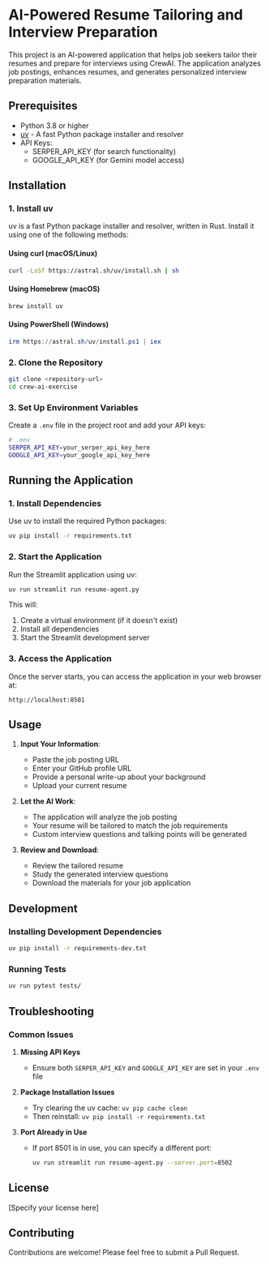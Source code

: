 # AI-Powered Resume Tailoring and Interview Preparation

This project is an AI-powered application that helps job seekers tailor their resumes and prepare for interviews using CrewAI. The application analyzes job postings, enhances resumes, and generates personalized interview preparation materials.

## Prerequisites

- Python 3.8 or higher
- [uv](https://github.com/astral-sh/uv) - A fast Python package installer and resolver
- API Keys:
  - SERPER_API_KEY (for search functionality)
  - GOOGLE_API_KEY (for Gemini model access)

## Installation

### 1. Install uv

uv is a fast Python package installer and resolver, written in Rust. Install it using one of the following methods:

#### Using curl (macOS/Linux)
```bash
curl -LsSf https://astral.sh/uv/install.sh | sh
```

#### Using Homebrew (macOS)
```bash
brew install uv
```

#### Using PowerShell (Windows)
```powershell
irm https://astral.sh/uv/install.ps1 | iex
```

### 2. Clone the Repository
```bash
git clone <repository-url>
cd crew-ai-exercise
```

### 3. Set Up Environment Variables
Create a `.env` file in the project root and add your API keys:
```bash
# .env
SERPER_API_KEY=your_serper_api_key_here
GOOGLE_API_KEY=your_google_api_key_here
```

## Running the Application

### 1. Install Dependencies
Use uv to install the required Python packages:

```bash
uv pip install -r requirements.txt
```

### 2. Start the Application
Run the Streamlit application using uv:

```bash
uv run streamlit run resume-agent.py
```

This will:
1. Create a virtual environment (if it doesn't exist)
2. Install all dependencies
3. Start the Streamlit development server

### 3. Access the Application
Once the server starts, you can access the application in your web browser at:
```
http://localhost:8501
```

## Usage

1. **Input Your Information**:
   - Paste the job posting URL
   - Enter your GitHub profile URL
   - Provide a personal write-up about your background
   - Upload your current resume

2. **Let the AI Work**:
   - The application will analyze the job posting
   - Your resume will be tailored to match the job requirements
   - Custom interview questions and talking points will be generated

3. **Review and Download**:
   - Review the tailored resume
   - Study the generated interview questions
   - Download the materials for your job application

## Development

### Installing Development Dependencies
```bash
uv pip install -r requirements-dev.txt
```

### Running Tests
```bash
uv run pytest tests/
```

## Troubleshooting

### Common Issues

1. **Missing API Keys**
   - Ensure both `SERPER_API_KEY` and `GOOGLE_API_KEY` are set in your `.env` file

2. **Package Installation Issues**
   - Try clearing the uv cache: `uv pip cache clean`
   - Then reinstall: `uv pip install -r requirements.txt`

3. **Port Already in Use**
   - If port 8501 is in use, you can specify a different port:
     ```bash
     uv run streamlit run resume-agent.py --server.port=8502
     ```

## License
[Specify your license here]

## Contributing
Contributions are welcome! Please feel free to submit a Pull Request.